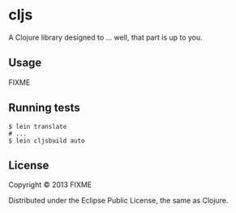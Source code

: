 # cljs

A Clojure library designed to ... well, that part is up to you.

## Usage

FIXME

## Running tests

```
$ lein translate
# ...
$ lein cljsbuild auto
```

## License

Copyright © 2013 FIXME

Distributed under the Eclipse Public License, the same as Clojure.
